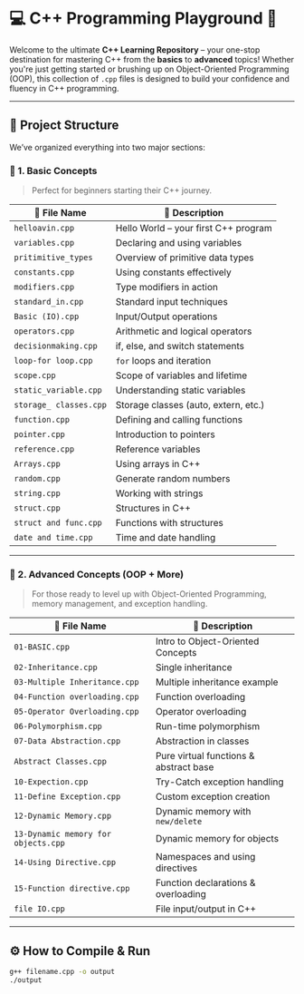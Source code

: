 # 💻 C++ Programming Playground 🚀

Welcome to the ultimate **C++ Learning Repository** – your one-stop destination for mastering C++ from the **basics** to **advanced** topics! Whether you're just getting started or brushing up on Object-Oriented Programming (OOP), this collection of `.cpp` files is designed to build your confidence and fluency in C++ programming.

---

## 📂 Project Structure

We’ve organized everything into two major sections:

### 🔰 1. Basic Concepts

> Perfect for beginners starting their C++ journey.

| 🔧 File Name               | 📘 Description                           |
|---------------------------|------------------------------------------|
| `helloavin.cpp`           | Hello World – your first C++ program     |
| `variables.cpp`           | Declaring and using variables            |
| `pritimitive_types`       | Overview of primitive data types         |
| `constants.cpp`           | Using constants effectively              |
| `modifiers.cpp`           | Type modifiers in action                 |
| `standard_in.cpp`         | Standard input techniques                |
| `Basic (IO).cpp`          | Input/Output operations                  |
| `operators.cpp`           | Arithmetic and logical operators         |
| `decisionmaking.cpp`      | if, else, and switch statements          |
| `loop-for loop.cpp`       | `for` loops and iteration                |
| `scope.cpp`               | Scope of variables and lifetime          |
| `static_variable.cpp`     | Understanding static variables           |
| `storage_ classes.cpp`    | Storage classes (auto, extern, etc.)     |
| `function.cpp`            | Defining and calling functions           |
| `pointer.cpp`             | Introduction to pointers                 |
| `reference.cpp`           | Reference variables                      |
| `Arrays.cpp`              | Using arrays in C++                      |
| `random.cpp`              | Generate random numbers                  |
| `string.cpp`              | Working with strings                     |
| `struct.cpp`              | Structures in C++                        |
| `struct and func.cpp`     | Functions with structures                |
| `date and time.cpp`       | Time and date handling                   |

---


### 🧠 2. Advanced Concepts (OOP + More)

> For those ready to level up with Object-Oriented Programming, memory management, and exception handling.

| 🔧 File Name                       | 📘 Description                          |
|------------------------------------|-----------------------------------------|
| `01-BASIC.cpp`                     | Intro to Object-Oriented Concepts       |
| `02-Inheritance.cpp`              | Single inheritance                      |
| `03-Multiple Inheritance.cpp`     | Multiple inheritance example            |
| `04-Function overloading.cpp`     | Function overloading                    |
| `05-Operator Overloading.cpp`     | Operator overloading                    |
| `06-Polymorphism.cpp`             | Run-time polymorphism                   |
| `07-Data Abstraction.cpp`         | Abstraction in classes                  |
| `Abstract Classes.cpp`            | Pure virtual functions & abstract base  |
| `10-Expection.cpp`                | Try-Catch exception handling            |
| `11-Define Exception.cpp`         | Custom exception creation               |
| `12-Dynamic Memory.cpp`           | Dynamic memory with `new/delete`        |
| `13-Dynamic memory for objects.cpp` | Dynamic memory for objects             |
| `14-Using Directive.cpp`          | Namespaces and using directives         |
| `15-Function directive.cpp`       | Function declarations & overloading     |
| `file IO.cpp`                     | File input/output in C++                |

---

## ⚙️ How to Compile & Run

```bash
g++ filename.cpp -o output
./output


